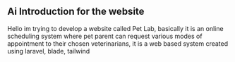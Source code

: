 ## Ai Introduction for the website

Hello im trying to develop a website called Pet Lab, basically it is an online scheduling system where pet parent can request various modes of appointment to their chosen veterinarians, it is a web based system created using laravel, blade, tailwind
